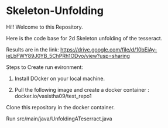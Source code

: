 # Skeleton-Unfolding

Hi!! Welcome to this Repository.

Here is the code base for 2d Skeleton unfolding of the tesseract.

Results are in the link: https://drive.google.com/file/d/10bEiAy-ieLbFWY89J0YB_5ChPRh1ODvo/view?usp=sharing



Steps to Create run evironment:

1. Install DOcker on your local machine.

2. Pull the following image and create a docker container : docker.io/vasistha09/test_repo1

Clone this repository in the docker container.

Run src/main/java/UnfoldingATeserract.java
